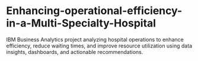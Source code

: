 # Enhancing-operational-efficiency-in-a-Multi-Specialty-Hospital
IBM Business Analytics project analyzing hospital operations to enhance efficiency, reduce waiting times, and improve resource utilization using data insights, dashboards, and actionable recommendations.
